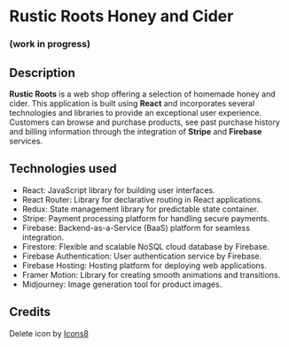# Rustic Roots Honey and Cider
### (work in progress)
## Description
**Rustic Roots** is a web shop offering a selection of homemade honey and cider. This application is built using **React** and incorporates several technologies and libraries to provide an exceptional user experience. Customers can browse and purchase products, see past purchase history and billing information through the integration of **Stripe** and **Firebase** services.

## Technologies used
- React: JavaScript library for building user interfaces.
- React Router: Library for declarative routing in React applications.
- Redux: State management library for predictable state container.
- Stripe: Payment processing platform for handling secure payments.
- Firebase: Backend-as-a-Service (BaaS) platform for seamless integration.
- Firestore: Flexible and scalable NoSQL cloud database by Firebase.
- Firebase Authentication: User authentication service by Firebase.
- Firebase Hosting: Hosting platform for deploying web applications.
- Framer Motion: Library for creating smooth animations and transitions.
- Midjourney: Image generation tool for product images.

## Credits
Delete icon by [Icons8](https://icons8.com/icon/OD5jprZTbcDK/delete-trash)